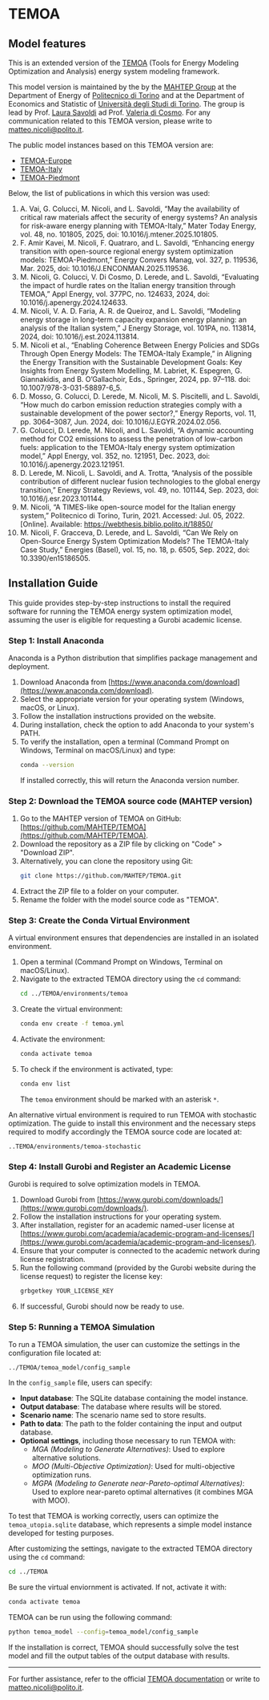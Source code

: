 # TEMOA
## Model features

This is an extended version of the [TEMOA](https://temoacloud.com/) (Tools for Energy Modeling Optimization and Analysis) energy system modeling framework.

This model version is maintained by the by the [MAHTEP Group](http://www.mahtep.polito.it/) at the Department of Energy of [Politecnico di Torino](https://www.polito.it/) and at the Department of Economics and Statistic of [Università degli Studi di Torino](https://www.unito.it/).
The group is lead by Prof. [Laura Savoldi](http://www.mahtep.polito.it/people/coordinators/savoldi_laura) ad Prof. [Valeria di Cosmo](http://www.mahtep.polito.it/people/coordinators/di_cosmo_valeria). For any communication related to this TEMOA version, please write to [matteo.nicoli@polito.it](mailto:matteo.nicoli@polito.it).

The public model instances based on this TEMOA version are:
* [TEMOA-Europe](https://github.com/MAHTEP/TEMOA-Europe)
* [TEMOA-Italy](https://github.com/MAHTEP/TEMOA-Italy)
* [TEMOA-Piedmont](https://github.com/MAHTEP/TEMOA-Piedmont)

Below, the list of publications in which this version was used:
1. A. Vai, G. Colucci, M. Nicoli, and L. Savoldi, “May the availability of critical raw materials affect the security of energy systems? An analysis for risk-aware energy planning with TEMOA-Italy,” Mater Today Energy, vol. 48, no. 101805, 2025, doi: 10.1016/j.mtener.2025.101805.
2. F. Amir Kavei, M. Nicoli, F. Quatraro, and L. Savoldi, “Enhancing energy transition with open-source regional energy system optimization models: TEMOA-Piedmont,” Energy Convers Manag, vol. 327, p. 119536, Mar. 2025, doi: 10.1016/J.ENCONMAN.2025.119536.
3. M. Nicoli, G. Colucci, V. Di Cosmo, D. Lerede, and L. Savoldi, “Evaluating the impact of hurdle rates on the Italian energy transition through TEMOA,” Appl Energy, vol. 377PC, no. 124633, 2024, doi: 10.1016/j.apenergy.2024.124633.
4. M. Nicoli, V. A. D. Faria, A. R. de Queiroz, and L. Savoldi, “Modeling energy storage in long-term capacity expansion energy planning: an analysis of the Italian system,” J Energy Storage, vol. 101PA, no. 113814, 2024, doi: 10.1016/j.est.2024.113814.
5. M. Nicoli et al., “Enabling Coherence Between Energy Policies and SDGs Through Open Energy Models: The TEMOA-Italy Example,” in Aligning the Energy Transition with the Sustainable Development Goals: Key Insights from Energy System Modelling, M. Labriet, K. Espegren, G. Giannakidis, and B. O’Gallachoir, Eds., Springer, 2024, pp. 97–118. doi: 10.1007/978-3-031-58897-6_5.
6. D. Mosso, G. Colucci, D. Lerede, M. Nicoli, M. S. Piscitelli, and L. Savoldi, “How much do carbon emission reduction strategies comply with a sustainable development of the power sector?,” Energy Reports, vol. 11, pp. 3064–3087, Jun. 2024, doi: 10.1016/J.EGYR.2024.02.056.
7. G. Colucci, D. Lerede, M. Nicoli, and L. Savoldi, “A dynamic accounting method for CO2 emissions to assess the penetration of low-carbon fuels: application to the TEMOA-Italy energy system optimization model,” Appl Energy, vol. 352, no. 121951, Dec. 2023, doi: 10.1016/j.apenergy.2023.121951.
8. D. Lerede, M. Nicoli, L. Savoldi, and A. Trotta, “Analysis of the possible contribution of different nuclear fusion technologies to the global energy transition,” Energy Strategy Reviews, vol. 49, no. 101144, Sep. 2023, doi: 10.1016/j.esr.2023.101144.
9. M. Nicoli, “A TIMES-like open-source model for the Italian energy system,” Politecnico di Torino, Turin, 2021. Accessed: Jul. 05, 2022. [Online]. Available: https://webthesis.biblio.polito.it/18850/
10. M. Nicoli, F. Gracceva, D. Lerede, and L. Savoldi, “Can We Rely on Open-Source Energy System Optimization Models? The TEMOA-Italy Case Study,” Energies (Basel), vol. 15, no. 18, p. 6505, Sep. 2022, doi: 10.3390/en15186505.


## Installation Guide
This guide provides step-by-step instructions to install the required software for running the TEMOA energy system optimization model, assuming the user is eligible for requesting a Gurobi academic license.

### Step 1: Install Anaconda
Anaconda is a Python distribution that simplifies package management and deployment.

1. Download Anaconda from [https://www.anaconda.com/download](https://www.anaconda.com/download).
2. Select the appropriate version for your operating system (Windows, macOS, or Linux).
3. Follow the installation instructions provided on the website.
4. During installation, check the option to add Anaconda to your system's PATH.
5. To verify the installation, open a terminal (Command Prompt on Windows, Terminal on macOS/Linux) and type:
   ```sh
   conda --version
   ```
   If installed correctly, this will return the Anaconda version number.

### Step 2: Download the TEMOA source code (MAHTEP version)

1. Go to the MAHTEP version of TEMOA on GitHub: [https://github.com/MAHTEP/TEMOA](https://github.com/MAHTEP/TEMOA).
2. Download the repository as a ZIP file by clicking on "Code" > "Download ZIP".
3. Alternatively, you can clone the repository using Git:
   ```sh
   git clone https://github.com/MAHTEP/TEMOA.git
   ```
4. Extract the ZIP file to a folder on your computer.
5. Rename the folder with the model source code as "TEMOA".

### Step 3: Create the Conda Virtual Environment
A virtual environment ensures that dependencies are installed in an isolated environment.

1. Open a terminal (Command Prompt on Windows, Terminal on macOS/Linux).
2. Navigate to the extracted TEMOA directory using the `cd` command:
   ```sh
   cd ../TEMOA/environments/temoa
   ```
3. Create the virtual environment:
   ```sh
   conda env create -f temoa.yml
   ```
4. Activate the environment:
   ```sh
   conda activate temoa
   ```
5. To check if the environment is activated, type:
   ```sh
   conda env list
   ```
   The `temoa` environment should be marked with an asterisk `*`.

An alternative virtual environment is required to run TEMOA with stochastic optimization. The guide to install this environment and the necessary steps required to modify accordingly the TEMOA source code are located at:
```
..TEMOA/environments/temoa-stochastic
```

### Step 4: Install Gurobi and Register an Academic License
Gurobi is required to solve optimization models in TEMOA.

1. Download Gurobi from [https://www.gurobi.com/downloads/](https://www.gurobi.com/downloads/).
2. Follow the installation instructions for your operating system.
3. After installation, register for an academic named-user license at [https://www.gurobi.com/academia/academic-program-and-licenses/](https://www.gurobi.com/academia/academic-program-and-licenses/).
4. Ensure that your computer is connected to the academic network during license registration.
5. Run the following command (provided by the Gurobi website during the license request) to register the license key:
   ```sh
   grbgetkey YOUR_LICENSE_KEY
   ```
6. If successful, Gurobi should now be ready to use.

### Step 5: Running a TEMOA Simulation
To run a TEMOA simulation, the user can customize the settings in the configuration file located at:
```
../TEMOA/temoa_model/config_sample
```

In the `config_sample` file, users can specify:
- **Input database**: The SQLite database containing the model instance.
- **Output database**: The database where results will be stored.
- **Scenario name**: The scenario name sed to store results.
- **Path to data**: The path to the folder containing the input and output database.
- **Optional settings**, including those necessary to run TEMOA with:
  - *MGA (Modeling to Generate Alternatives)*: Used to explore alternative solutions.
  - *MOO (Multi-Objective Optimization)*: Used for multi-objective optimization runs.
  - *MGPA (Modeling to Generate near-Pareto-optimal Alternatives)*: Used to explore near-pareto optimal alternatives (it combines MGA with MOO).


To test that TEMOA is working correctly, users can optimize the `temoa_utopia.sqlite` database, which represents a simple model instance developed for testing purposes.

After customizing the settings, navigate to the extracted TEMOA directory using the `cd` command:
```sh
cd ../TEMOA
```
Be sure the virtual enviornment is activated. If not, activate it with:
```sh
conda activate temoa
```
TEMOA can be run using the following command:
```sh
python temoa_model --config=temoa_model/config_sample
```
If the installation is correct, TEMOA should successfully solve the test model and fill the output tables of the output database with results.
___
For further assistance, refer to the official [TEMOA documentation](https://temoacloud.com/temoaproject/) or write to [matteo.nicoli@polito.it](mailto:matteo.nicoli@polito.it).